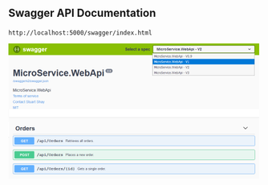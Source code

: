 ## Swagger API Documentation

```
http://localhost:5000/swagger/index.html
```

![](assets/swagger.png)
